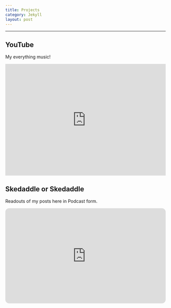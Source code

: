 ```yaml
---
title: Projects 
category: Jekyll
layout: post
---
```


---
## YouTube
My everything music!
<iframe width="100%" height="352" src="https://www.youtube.com/embed/kAj2Vwqq2-8" frameborder="0" allowfullscreen></iframe>

## Skedaddle or Skedaddle
Readouts of my posts here in Podcast form. 
<iframe style="border-radius:12px" src="https://open.spotify.com/embed/show/2dZCfmzMbTTn5dEssbFlJS?utm_source=generator" width="100%" height="300" frameBorder="0" allowfullscreen="" allow="autoplay; clipboard-write; encrypted-media; fullscreen; picture-in-picture" loading="lazy"></iframe>
